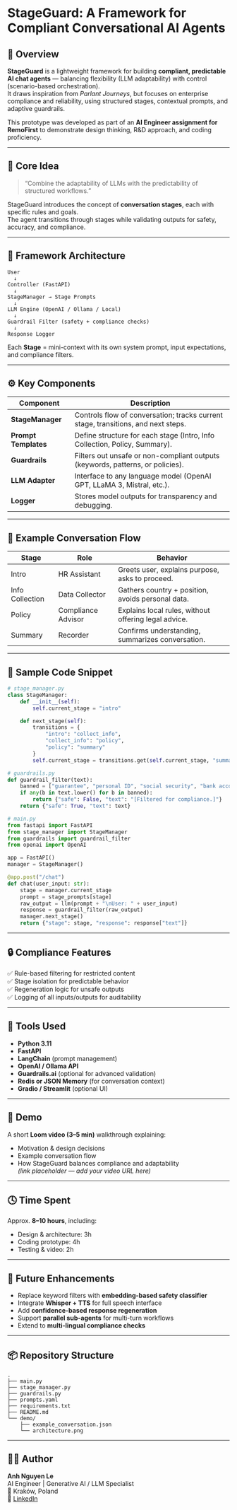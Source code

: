 # StageGuard: A Framework for Compliant Conversational AI Agents

## 🚀 Overview
**StageGuard** is a lightweight framework for building **compliant, predictable AI chat agents** — balancing flexibility (LLM adaptability) with control (scenario-based orchestration).  
It draws inspiration from *Parlant Journeys*, but focuses on enterprise compliance and reliability, using structured stages, contextual prompts, and adaptive guardrails.

This prototype was developed as part of an **AI Engineer assignment for RemoFirst** to demonstrate design thinking, R&D approach, and coding proficiency.

---

## 🎯 Core Idea
> “Combine the adaptability of LLMs with the predictability of structured workflows.”

StageGuard introduces the concept of **conversation stages**, each with specific rules and goals.  
The agent transitions through stages while validating outputs for safety, accuracy, and compliance.

---

## 🧩 Framework Architecture

```
User
  ↓
Controller (FastAPI)
  ↓
StageManager → Stage Prompts
  ↓
LLM Engine (OpenAI / Ollama / Local)
  ↓
Guardrail Filter (safety + compliance checks)
  ↓
Response Logger
```

Each **Stage** = mini-context with its own system prompt, input expectations, and compliance filters.

---

## ⚙️ Key Components

| Component | Description |
|------------|--------------|
| **StageManager** | Controls flow of conversation; tracks current stage, transitions, and next steps. |
| **Prompt Templates** | Define structure for each stage (Intro, Info Collection, Policy, Summary). |
| **Guardrails** | Filters out unsafe or non-compliant outputs (keywords, patterns, or policies). |
| **LLM Adapter** | Interface to any language model (OpenAI GPT, LLaMA 3, Mistral, etc.). |
| **Logger** | Stores model outputs for transparency and debugging. |

---

## 💬 Example Conversation Flow

| Stage | Role | Behavior |
|--------|------|----------|
| Intro | HR Assistant | Greets user, explains purpose, asks to proceed. |
| Info Collection | Data Collector | Gathers country + position, avoids personal data. |
| Policy | Compliance Advisor | Explains local rules, without offering legal advice. |
| Summary | Recorder | Confirms understanding, summarizes conversation. |

---

## 🧠 Sample Code Snippet

```python
# stage_manager.py
class StageManager:
    def __init__(self):
        self.current_stage = "intro"

    def next_stage(self):
        transitions = {
            "intro": "collect_info",
            "collect_info": "policy",
            "policy": "summary"
        }
        self.current_stage = transitions.get(self.current_stage, "summary")
```

```python
# guardrails.py
def guardrail_filter(text):
    banned = ["guarantee", "personal ID", "social security", "bank account"]
    if any(b in text.lower() for b in banned):
        return {"safe": False, "text": "[Filtered for compliance.]"}
    return {"safe": True, "text": text}
```

```python
# main.py
from fastapi import FastAPI
from stage_manager import StageManager
from guardrails import guardrail_filter
from openai import OpenAI

app = FastAPI()
manager = StageManager()

@app.post("/chat")
def chat(user_input: str):
    stage = manager.current_stage
    prompt = stage_prompts[stage]
    raw_output = llm(prompt + "\nUser: " + user_input)
    response = guardrail_filter(raw_output)
    manager.next_stage()
    return {"stage": stage, "response": response["text"]}
```

---

## 🔒 Compliance Features

✅ Rule-based filtering for restricted content  
✅ Stage isolation for predictable behavior  
✅ Regeneration logic for unsafe outputs  
✅ Logging of all inputs/outputs for auditability  

---

## 🧰 Tools Used
- **Python 3.11**
- **FastAPI**
- **LangChain** (prompt management)
- **OpenAI / Ollama API**
- **Guardrails.ai** (optional for advanced validation)
- **Redis or JSON Memory** (for conversation context)
- **Gradio / Streamlit** (optional UI)

---

## 🎥 Demo
A short **Loom video (3–5 min)** walkthrough explaining:
- Motivation & design decisions  
- Example conversation flow  
- How StageGuard balances compliance and adaptability  
*(link placeholder — add your video URL here)*

---

## 🕓 Time Spent
Approx. **8–10 hours**, including:
- Design & architecture: 3h  
- Coding prototype: 4h  
- Testing & video: 2h  

---

## 🧭 Future Enhancements
- Replace keyword filters with **embedding-based safety classifier**  
- Integrate **Whisper + TTS** for full speech interface  
- Add **confidence-based response regeneration**  
- Support **parallel sub-agents** for multi-turn workflows  
- Extend to **multi-lingual compliance checks**

---

## 📦 Repository Structure

```
.
├── main.py
├── stage_manager.py
├── guardrails.py
├── prompts.yaml
├── requirements.txt
├── README.md
└── demo/
    ├── example_conversation.json
    └── architecture.png
```

---

## 🧑‍💻 Author
**Anh Nguyen Le**  
AI Engineer | Generative AI / LLM Specialist  
📍 Kraków, Poland  
🔗 [LinkedIn](https://www.linkedin.com/in/anh-nguyen-le-468271382/)
